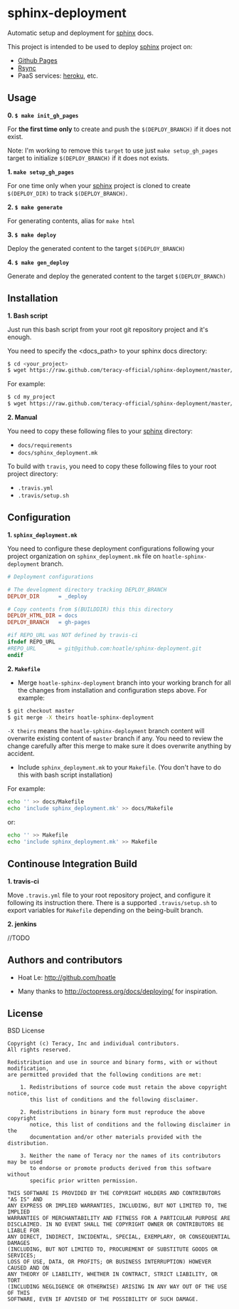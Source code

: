 sphinx-deployment
=================

Automatic setup and deployment for [sphinx][] docs.

This project is intended to be used to deploy [sphinx][] project on:

- [Github Pages](https://help.github.com/categories/20/articles)
- [Rsync](http://en.wikipedia.org/wiki/Rsync)
- PaaS services: [heroku](http://heroku.com/), etc.

Usage
-----

**0. `$ make init_gh_pages`**

For **the first time only** to create and push the `$(DEPLOY_BRANCH)` if it does not exist.

Note: I'm working to remove this `target` to use just `make setup_gh_pages` target to initialize
`$(DEPLOY_BRANCH)` if it does not exists.

**1. `make setup_gh_pages`**

For one time only when your [sphinx][] project is cloned to create `$(DEPLOY_DIR)` to track
`$(DEPLOY_BRANCH)`.

**2. `$ make generate`**

For generating contents, alias for `make html`

**3. `$ make deploy`**

Deploy the generated content to the target `$(DEPLOY_BRANCH)`

**4. `$ make gen_deploy`**

Generate and deploy the generated content to the target `$(DEPLOY_BRANCh)`


Installation
------------

**1. Bash script**

Just run this bash script from your root git repository project and it's enough.

You need to specify the <docs_path> to your sphinx docs directory:

``` bash
$ cd <your_project>
$ wget https://raw.github.com/teracy-official/sphinx-deployment/master/scripts/spxd.sh && chmod +x ./spxd.sh && ./spxd.sh -p <docs_path>
```

For example:

``` bash
$ cd my_project
$ wget https://raw.github.com/teracy-official/sphinx-deployment/master/scripts/spxd.sh && chmod +x ./spxd.sh && ./spxd.sh -p ./docs
```

**2. Manual**

You need to copy these following files to your [sphinx][] directory:

- `docs/requirements`
- `docs/sphinx_deployment.mk`

To build with `travis`, you need to copy these following files to your root project directory:

- `.travis.yml`
- `.travis/setup.sh`


Configuration
-------------

**1. `sphinx_deployment.mk`**

You need to configure these deployment configurations following your project organization on
`sphinx_deployment.mk` file on `hoatle-sphinx-deployment` branch.

``` Makefile
# Deployment configurations

# The development directory tracking DEPLOY_BRANCH
DEPLOY_DIR      = _deploy

# Copy contents from $(BUILDDIR) this this directory
DEPLOY_HTML_DIR = docs
DEPLOY_BRANCH   = gh-pages

#if REPO_URL was NOT defined by travis-ci
ifndef REPO_URL
#REPO_URL       = git@github.com:hoatle/sphinx-deployment.git
endif
```

**2. `Makefile`**

- Merge `hoatle-sphinx-deployment` branch into your working branch for all the changes from
installation and configuration steps above. For example:

``` bash
$ git checkout master
$ git merge -X theirs hoatle-sphinx-deployment
```

`-X theirs` means the `hoatle-sphinx-deployment` branch content will overwrite existing content of
`master` branch if any. You need to review the change carefully after this merge to make sure it
does overwrite anything by accident.

- Include `sphinx_deployment.mk` to your `Makefile`. (You don't have to do this with bash script
installation)

For example:

``` bash
echo '' >> docs/Makefile
echo 'include sphinx_deployment.mk' >> docs/Makefile
```

or:

``` bash
echo '' >> Makefile
echo 'include sphinx_deployment.mk' >> Makefile
```


Continouse Integration Build
----------------------------

**1. travis-ci**

Move `.travis.yml` file to your root repository project, and configure it following its
instruction there. There is a supported `.travis/setup.sh` to export variables for `Makefile`
depending on the being-built branch.


**2. jenkins**

//TODO


Authors and contributors
------------------------

- Hoat Le: http://github.com/hoatle

- Many thanks to http://octopress.org/docs/deploying/ for inspiration.

License
-------

BSD License

```
Copyright (c) Teracy, Inc and individual contributors.
All rights reserved.

Redistribution and use in source and binary forms, with or without modification,
are permitted provided that the following conditions are met:

    1. Redistributions of source code must retain the above copyright notice,
       this list of conditions and the following disclaimer.

    2. Redistributions in binary form must reproduce the above copyright
       notice, this list of conditions and the following disclaimer in the
       documentation and/or other materials provided with the distribution.

    3. Neither the name of Teracy nor the names of its contributors may be used
       to endorse or promote products derived from this software without
       specific prior written permission.

THIS SOFTWARE IS PROVIDED BY THE COPYRIGHT HOLDERS AND CONTRIBUTORS "AS IS" AND
ANY EXPRESS OR IMPLIED WARRANTIES, INCLUDING, BUT NOT LIMITED TO, THE IMPLIED
WARRANTIES OF MERCHANTABILITY AND FITNESS FOR A PARTICULAR PURPOSE ARE
DISCLAIMED. IN NO EVENT SHALL THE COPYRIGHT OWNER OR CONTRIBUTORS BE LIABLE FOR
ANY DIRECT, INDIRECT, INCIDENTAL, SPECIAL, EXEMPLARY, OR CONSEQUENTIAL DAMAGES
(INCLUDING, BUT NOT LIMITED TO, PROCUREMENT OF SUBSTITUTE GOODS OR SERVICES;
LOSS OF USE, DATA, OR PROFITS; OR BUSINESS INTERRUPTION) HOWEVER CAUSED AND ON
ANY THEORY OF LIABILITY, WHETHER IN CONTRACT, STRICT LIABILITY, OR TORT
(INCLUDING NEGLIGENCE OR OTHERWISE) ARISING IN ANY WAY OUT OF THE USE OF THIS
SOFTWARE, EVEN IF ADVISED OF THE POSSIBILITY OF SUCH DAMAGE.

```

[sphinx]: http://sphinx-doc.org
